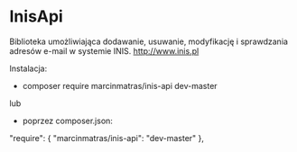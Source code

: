 InisApi
===============

Biblioteka umożliwiająca dodawanie, usuwanie, modyfikację i sprawdzania adresów e-mail w systemie INIS.
http://www.inis.pl

Instalacja:
* composer require marcinmatras/inis-api dev-master

lub
* poprzez composer.json:

"require": {
    "marcinmatras/inis-api": "dev-master"
},
